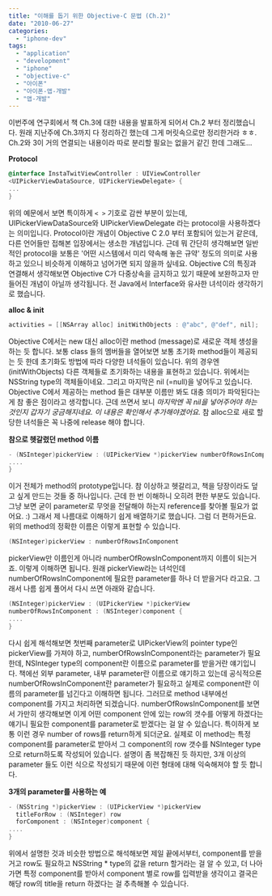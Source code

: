 ```yaml
---
title: "이해를 돕기 위한 Objective-C 문법 (Ch.2)"
date: "2010-06-27"
categories: 
  - "iphone-dev"
tags: 
  - "application"
  - "development"
  - "iphone"
  - "objective-c"
  - "아이폰"
  - "아이폰-앱-개발"
  - "앱-개발"
---
```


  

이번주에 연구회에서 책 Ch.3에 대한 내용을 발표하게 되어서 Ch.2 부터 정리했습니다. 원래 지난주에 Ch.3까지 다 정리하긴 했는데 그게 머릿속으로만 정리한거라 ㅎㅎ. Ch.2와 3이 거의 연결되는 내용이라 따로 분리할 필요는 없을거 같긴 한데 그래도...

  

**Protocol**
```objectivec
@interface InstaTwitViewController : UIViewController
<UIPickerViewDataSource, UIPickerViewDelegate> {
...
}
```

위의 예문에서 보면 특이하게 `< >` 기호로 감싼 부분이 있는데, UIPickerViewDataSource와 UIPickerViewDelegate 라는 protocol을 사용하겠다는 의미입니다. Protocol이란 개념이 Objective C 2.0 부터 포함되어 있는거 같은데, 다른 언어들만 접해본 입장에서는 생소한 개념입니다. 근데 뭐 간단히 생각해보면 일반적인 protocol을 보통은 '어떤 시스템에서 미리 약속해 놓은 규약' 정도의 의미로 사용하고 있으니 비슷하게 이해하고 넘어가면 되지 않을까 싶네요. Objective C의 특징과 연결해서 생각해보면 Objective C가 다중상속을 금지하고 있기 때문에 보완하고자 만들어진 개념이 아닐까 생각됩니다. 전 Java에서 Interface와 유사한 녀석이라 생각하기로 했습니다.

  

**alloc & init**

```objectivec
activities = [[NSArray alloc] initWithObjects : @"abc", @"def", nil];
```

Objective C에서는 new 대신 alloc이란 method (message)로 새로운 객체 생성을 하는 듯 합니다. 보통 class 들의 멤버들을 열어보면 보통 초기화 method들이 제공되는 듯 한데 초기화도 방법에 따라 다양한 녀석들이 있습니다. 위의 경우엔 (initWithObjects) 다른 객체들로 초기화하는 내용을 표현하고 있습니다. 위에서는 NSString type의 객체들이네요. 그리고 마지막은 nil (=null)을 넣어두고 있습니다. Objective C에서 제공하는 method 들은 대부분 이름만 봐도 대충 의미가 파악된다는게 참 좋은 점이라고 생각합니다. 근데 쓰면서 보니 _마지막엔 꼭 nil을 넣어주어야 하는 것인지 갑자기 궁금해지네요. 이 내용은 확인해서 추가해야겠어요._ 참 alloc으로 새로 할당한 녀석들은 꼭 나중에 release 해야 합니다.

  

**참으로 헷갈렸던 method 이름**
```objectivec
- (NSInteger)pickerView : (UIPickerView *)pickerView numberOfRowsInComponent : (NSInteger)component {
....
}
```

이거 전체가 method의 prototype입니다. 참 이상하고 헷갈리고, 책을 당장이라도 덮고 싶게 만드는 것들 중 하나입니다. 근데 한 번 이해하니 오히려 편한 부분도 있습니다. 그냥 보면 굳이 parameter로 무엇을 전달해야 하는지 reference를 찾아볼 필요가 없어요. :) 그래서 제 나름대로 이해하기 쉽게 배열하기로 했습니다. 그럼 더 편하거든요. 위의 method의 정확한 이름은 이렇게 표현할 수 있습니다.

```objectivec
(NSInteger)pickerView : numberOfRowsInComponent
```

pickerView만 이름인게 아니라 numberOfRowsInComponent까지 이름이 되는거죠. 이렇게 이해하면 됩니다. 원래 pickerView라는 녀석인데 numberOfRowsInComponent에 필요한 parameter를 하나 더 받을거다 라고요. 그래서 나름 쉽게 풀어서 다시 쓰면 아래와 같습니다.

```objectivec
(NSInteger)pickerView : (UIPickerView *)pickerView
numberOfRowsInComponent : (NSInteger)component {
....
}
```

다시 쉽게 해석해보면 첫번째 parameter로 UIPickerView의 pointer type인 pickerView를 가져야 하고, numberOfRowsInComponent라는 parameter가 필요한데, NSInteger type의 component란 이름으로 parameter를 받을거란 얘기입니다. 책에선 외부 parameter, 내부 parameter란 이름으로 얘기하고 있는데 공식적으론 numberOfRowsInComponent란 parameter가 필요하고 실제로 component란 이름의 parameter를 넘긴다고 이해하면 됩니다. 그러므로 method 내부에선 component를 가지고 처리하면 되겠습니다. numberOfRowsInComponent를 보면서 가만히 생각해보면 이게 어떤 component 안에 있는 row의 갯수를 어떻게 하겠다는 얘기니 필요한 component를 parameter로 받겠다는 걸 알 수 있습니다. 특이하게 보통 이런 경우 number of rows를 return하게 되더군요. 실제로 이 method는 특정 component를 parameter로 받아서 그 component의 row 갯수를 NSInteger type으로 return하도록 작성되어 있습니다. 설명이 좀 복잡해진 듯 하지만, 3개 이상의 parameter 들도 이런 식으로 작성되기 때문에 이런 형태에 대해 익숙해져야 할 듯 합니다.

  

**3개의 parameter를 사용하는 예**
```objectivec
- (NSString *)pickerView : (UIPickerView *)pickerView
  titleForRow : (NSInteger) row
  forComponent : (NSInteger)component {
....
}
```

위에서 설명한 것과 비슷한 방법으로 해석해보면 제일 끝에서부터, component를 받을거고 row도 필요하고 NSString \* type의 값을 return 할거라는 걸 알 수 있고, 더 나아가면 특정 component를 받아서 component 별로 row를 입력받을 생각이고 결국은 해당 row의 title을 return 하겠다는 걸 추측해볼 수 있습니다.
